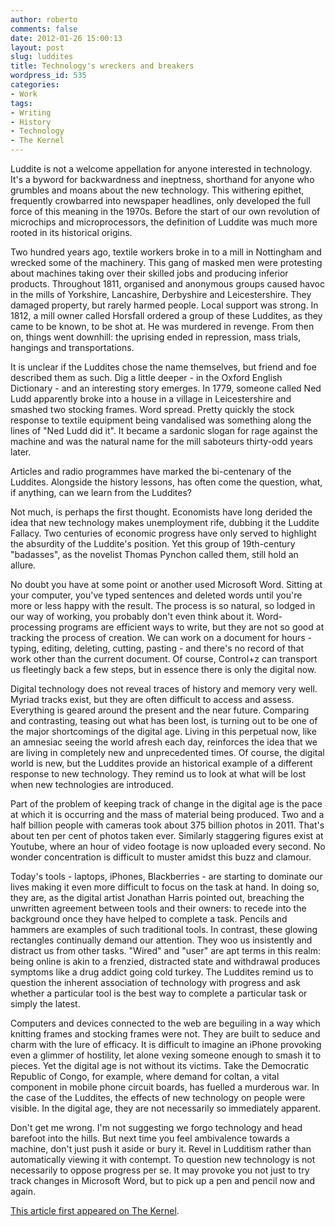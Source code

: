 ```yaml
---
author: roberto
comments: false
date: 2012-01-26 15:00:13
layout: post
slug: luddites
title: Technology's wreckers and breakers
wordpress_id: 535
categories:
- Work
tags:
- Writing
- History
- Technology
- The Kernel
---
```


Luddite is not a welcome appellation for anyone interested in technology. It's a byword for backwardness and ineptness, shorthand for anyone who grumbles and moans about the new technology. This withering epithet, frequently crowbarred into newspaper headlines, only developed the full force of this meaning in the 1970s. Before the start of our own revolution of microchips and microprocessors, the definition of Luddite was much more rooted in its historical origins. 

Two hundred years ago, textile workers broke in to a mill in Nottingham and wrecked some of the machinery. This gang of masked men were protesting about machines taking over their skilled jobs and producing inferior products. Throughout 1811, organised and anonymous groups caused havoc in the mills of Yorkshire, Lancashire, Derbyshire and Leicestershire. They damaged property, but rarely harmed people. Local support was strong. In 1812, a mill owner called Horsfall ordered a group of these Luddites, as they came to be known, to be shot at. He was murdered in revenge.       From then on, things went downhill: the uprising ended in repression, mass trials, hangings and transportations.

It is unclear if the Luddites chose the name themselves, but friend and foe described them as such. Dig a little deeper - in the Oxford English Dictionary - and an interesting story emerges. In 1779, someone called Ned Ludd apparently broke into a house in a village in Leicestershire and smashed two stocking frames. Word spread. Pretty quickly the stock response to textile equipment being vandalised was something along the lines of "Ned Ludd did it". It became a sardonic slogan for rage against the machine and was the natural name for the mill saboteurs thirty-odd years later.     

Articles and radio programmes have marked the bi-centenary of the Luddites. Alongside the history lessons, has often come the question, what, if anything, can we learn from the Luddites? 

Not much, is perhaps the first thought. Economists have long derided the idea that new technology makes unemployment rife, dubbing it the Luddite Fallacy. Two centuries of economic progress have only served to highlight the absurdity of the Luddite's position. Yet this group of 19th-century "badasses", as the novelist Thomas Pynchon called them, still hold an allure. 

No doubt you have at some point or another used Microsoft Word. Sitting at your computer, you've typed sentences and deleted words until you're more or less happy with the result. The process is so natural, so lodged in our way of working, you probably don't even think about it. Word-processing programs are efficient ways to write, but they are not so good at tracking the process of creation. We can work on a document for hours - typing, editing, deleting, cutting, pasting - and there's no record of that work other than the current document. Of course, Control+z can transport us fleetingly back a few steps, but in essence there is only the digital now.                        

Digital technology does not reveal traces of history and memory very well. Myriad tracks exist, but they are often difficult to access and assess. Everything is geared around the present and the near future. Comparing and contrasting, teasing out what has been lost, is turning out to be one of the major shortcomings of the digital age. Living in this perpetual now, like an amnesiac seeing the world afresh each day, reinforces the idea that we are living in completely new and unprecedented times. Of course, the digital world is new, but the Luddites provide an historical example of a different response to new technology. They remind us to look at what will be lost when new technologies are introduced.     

Part of the problem of keeping track of change in the digital age is the pace at which it is occurring and the mass of material being produced. Two and a half billion people with cameras took about 375 billion photos in 2011. That's about ten per cent of photos taken ever. Similarly staggering figures exist at Youtube, where an hour of video footage is now uploaded every second. No wonder concentration is difficult to muster amidst this buzz and clamour.   

Today's tools - laptops, iPhones, Blackberries - are starting to dominate our lives making it even more difficult to focus on the task at hand. In doing so, they are, as the digital artist Jonathan Harris pointed out, breaching the unwritten agreement between tools and their owners: to recede into the background once they have helped to complete a task. Pencils and hammers are examples of such traditional tools. In contrast, these glowing rectangles continually demand our attention. They woo us insistently and distract us from other tasks. "Wired" and "user" are apt terms in this realm: being online is akin to a frenzied, distracted state and withdrawal produces symptoms like a drug addict going cold turkey. The Luddites remind us to question the inherent association of technology with progress and ask whether a particular tool is the best way to complete a particular task or simply the latest. 

Computers and devices connected to the web are beguiling in a way which knitting frames and stocking frames were not. They are built to seduce and charm with the lure of efficacy. It is difficult to imagine an iPhone provoking even a glimmer of hostility, let alone vexing someone enough to smash it to pieces. Yet the digital age is not without its victims. Take the Democratic Republic of Congo, for example, where demand for coltan, a vital component in mobile phone circuit boards, has fuelled a murderous war. In the case of the Luddites, the effects of new technology on people were visible. In the digital age, they are not necessarily so immediately apparent.  

Don't get me wrong. I'm not suggesting we forgo technology and head barefoot into the hills. But next time you feel ambivalence towards a machine, don't just push it aside or bury it. Revel in Ludditism rather than automatically viewing it with contempt. To question new technology is not necessarily to oppose progress per se. It may provoke you not just to try track changes in Microsoft Word, but to pick up a pen and pencil now and again. 

[This article first appeared on The Kernel](http://www.kernelmag.com/comment/opinion/1294/technologys-wreckers-and-machine-breakers/).
